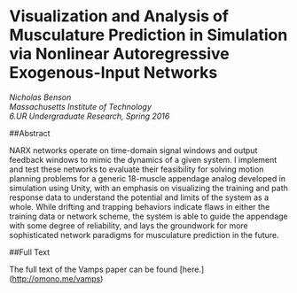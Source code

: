 Visualization and Analysis of Musculature Prediction in Simulation via Nonlinear Autoregressive Exogenous-Input Networks
======
*Nicholas Benson*  
*Massachusetts Institute of Technology*  
*6.UR Undergraduate Research, Spring 2016*

##Abstract

NARX networks operate on time-domain signal windows and output feedback windows to mimic the dynamics of a given system. I implement and test these networks to evaluate their feasibility for solving motion planning problems for a generic 18-muscle appendage analog developed in simulation using Unity, with an emphasis on visualizing the training and path response data to understand the potential and limits of the system as a whole. While drifting and trapping behaviors indicate flaws in either the training data or network scheme, the system is able to guide the appendage with some degree of reliability, and lays the groundwork for more sophisticated network paradigms for musculature prediction in the future.

##Full Text

The full text of the Vamps paper can be found [here.] (http://omono.me/vamps)
